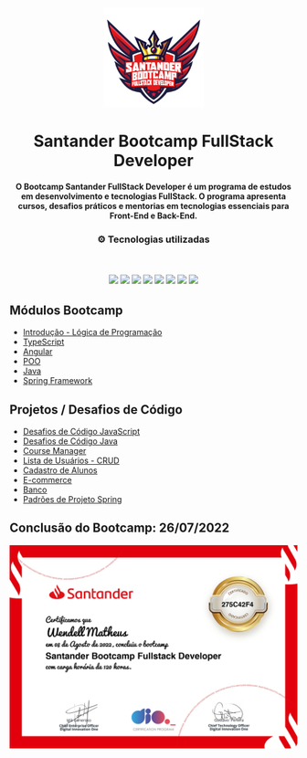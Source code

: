 <div align="center">
<img src="https://github.com/WendellMatheus/Santander_FullStack_Developer/blob/main/Logo-Santander-Bootcamp.png" width="175px"> 
</div>
<h1 align="center">Santander Bootcamp FullStack Developer</h1>
<h4 align="center">O Bootcamp Santander FullStack Developer é um programa de estudos em desenvolvimento e tecnologias FullStack. O programa apresenta cursos, desafios práticos e mentorias em tecnologias essenciais para Front-End e Back-End.</h4>

<h3 align="center">
⚙️ Tecnologias utilizadas

<p>&nbsp;</p>
<img src="https://img.shields.io/badge/typescript-%231572B6.svg?style=for-the-badge&logo=typescript&logoColor=white"/>
<img src="https://img.shields.io/badge/git-%23F05033.svg?style=for-the-badge&logo=git&logoColor=white"/>
<img src="https://img.shields.io/badge/java-%23ED8B00.svg?style=for-the-badge&logo=java&logoColor=white">
<img src="https://img.shields.io/badge/html5-%23E34F26.svg?style=for-the-badge&logo=html5&logoColor=white"/>
<img src="https://img.shields.io/badge/css3-%231572B6.svg?style=for-the-badge&logo=css3&logoColor=white"/>
<img src="https://img.shields.io/badge/javascript-%23323330.svg?style=for-the-badge&logo=javascript&logoColor=%23F7DF1E">
<img src="https://img.shields.io/badge/angular-%23DD0031.svg?style=for-the-badge&logo=angular&logoColor=white">
<img src="https://img.shields.io/badge/spring-%236DB33F.svg?style=for-the-badge&logo=spring&logoColor=white"/>
</h3>

## Módulos Bootcamp

- [Introdução - Lógica de Programação](https://github.com/WendellMatheus/Santander_FullStack_Developer/tree/main/Introdu%C3%A7%C3%A3o%20-%20L%C3%B3gica%20de%20Programa%C3%A7%C3%A3o)
- [TypeScript](https://github.com/WendellMatheus/Santander_FullStack_Developer/tree/main/TypeScript)
- [Angular](https://github.com/WendellMatheus/Santander_FullStack_Developer/tree/main/Angular)
- [POO](https://github.com/WendellMatheus/Santander_FullStack_Developer/tree/main/JAVA/POO)
- [Java](https://github.com/WendellMatheus/Santander_FullStack_Developer/tree/main/JAVA)
- [Spring Framework](https://github.com/WendellMatheus/Santander_FullStack_Developer/tree/main/Spring%20Framework)

## Projetos / Desafios de Código

- [Desafios de Código JavaScript](https://github.com/WendellMatheus/Santander_FullStack_Developer/tree/main/Desafios%20de%20C%C3%B3digo%20JS)
- [Desafios de Código Java](https://github.com/WendellMatheus/Santander_FullStack_Developer/tree/main/Desafios%20de%20C%C3%B3digo%20JAVA)
- [Course Manager](https://github.com/WendellMatheus/Santander_FullStack_Developer/tree/main/Angular/course-manager-master)
- [Lista de Usuários - CRUD](https://github.com/WendellMatheus/Santander_FullStack_Developer/tree/main/Angular/crud-dio-angular-main)
- [Cadastro de Alunos](https://github.com/WendellMatheus/Santander_FullStack_Developer/tree/main/Angular/SPA-Angular-main)
- [E-commerce](https://github.com/WendellMatheus/Santander_FullStack_Developer/tree/main/Angular/E-commerce)
- [Banco]()
- [Padrões de Projeto Spring](https://github.com/WendellMatheus/Santander_FullStack_Developer/tree/main/Spring%20Framework/lab-padroes-projeto-spring-main)



## Conclusão do Bootcamp: 26/07/2022
![Certificado de Conclusão](https://github.com/WendellMatheus/Santander_FullStack_Developer/blob/main/Certificado%20Santander%20Bootcamp%20Fullstack%20Developer_page-0001.jpg)
